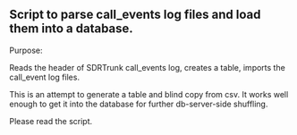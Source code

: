 ## Script to parse call_events log files and load them into a database.


Purpose: 

Reads the header of SDRTrunk call_events log, creates a table, imports the call_event log files.

This is an attempt to generate a table and blind copy from csv.  It works well enough to get it into the database for
further db-server-side shuffling.


Please read the script.
